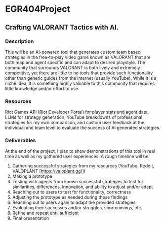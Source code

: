 # EGR404Project

## Crafting VALORANT Tactics with AI. 

### Description 
This will be an AI-powered tool that generates custom team based strategies in the free-to-play video game known as VALORANT that are both map and agent specific and can adapt to desired playstyle. The community that surrounds VALORANT is both lively and extremely competitive, yet there are little to no tools that provide such functionality other than generic guides from the internet (usually YouTube). While it is a niche idea, it is something highly valuable to this community that requires little knowledge and/or effort to use. 

### Resources
Riot Games API (Riot Developer Portal) for player stats and agent data, LLMs for strategy generation, YouTube breakdowns of professional strategies for my own comparison, and custom user feedback at the individual and team level to evaluate the success of AI generated strategies. 

### Deliverables
At the end of the project, I plan to show demonstrations of this tool in real time as well as my gathered user experiences. A rough timeline will be:
1.	Gathering successful strategies from my resources (YouTube, Reddit, VALOPLANT [https://valoplant.gg/])
2.	Making a prototype
3.	Testing with agents from known successful strategies to test for similarities, differences, innovation, and ability to adjust and/or adapt 
4.	Reaching out to users to test for functionality, correctness
5.	Adjusting the prototype as needed during these findings
6.	Reaching out to users again to adapt the provided strategies
7.	Evaluating their successes and/or struggles, shortcomings, etc.
8.	Refine and repeat until sufficient
9.	Final presentation
